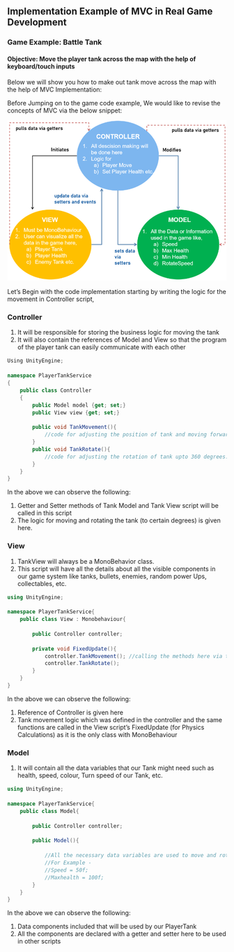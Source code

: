 ##  Implementation Example of MVC in Real Game Development

### Game Example: Battle Tank

#### Objective: Move the player tank across the map with the help of keyboard/touch inputs
Below we will show you how to make out tank move across the map with the help of MVC Implementation:

Before Jumping on to the game code example, We would like to revise the concepts of MVC via the below snippet:

![Source: Made on PowerPoint](Images/3.png)

Let’s Begin with the code implementation starting by writing the logic for the movement in Controller script,

### Controller
1. It will be responsible for storing the business logic for moving the tank
2. It will also contain the references of Model and View so that the program of the player tank can easily communicate with each other


```C#
Using UnityEngine;

namespace PlayerTankService
{
	public class Controller
	{
		public Model model {get; set;}
		public View view {get; set;}

		public void TankMovement(){
			//code for adjusting the position of tank and moving forward and backward.
		}
		public void TankRotate(){
			//code for adjusting the rotation of tank upto 360 degrees.
		}
	}
}
```

In the above we can observe the following:
1. Getter and Setter methods of Tank Model and Tank View script will be called in this script
2. The logic for moving and rotating the tank (to certain degrees) is given here.

### View
1. TankView will always be a MonoBehavior class.
2. This script will have all the details about all the visible components in our game system like tanks, bullets, enemies, random power Ups, collectables, etc.

```C#
using UnityEngine;

namespace PlayerTankService{
	public class View : Monobehaviour{
	
		public Controller controller;
		
		private void FixedUpdate(){
			controller.TankMovement(); //calling the methods here via the controller script.
			controller.TankRotate();
		}
	}
}
```

In the above we can observe the following:

1. Reference of Controller is given here
2. Tank movement logic which was defined in the controller and the same functions are called in the View script’s FixedUpdate (for Physics Calculations) as it is the only class with MonoBehaviour

### Model
1. It will contain all the data variables that our Tank might need such as health, speed, colour, Turn speed of our Tank, etc.

```C#
using UnityEngine;

namespace PlayerTankService{
	public class Model{
	
		public Controller controller;
		
		public Model(){
			
			//All the necessary data variables are used to move and rotate the PlayerTankService.
			//For Example -
			//Speed = 50f;
			//Maxhealth = 100f;
		}
	}
}
```

In the above we can observe the following:

1. Data components included that will be used by our PlayerTank
2. All the components are declared with a getter and setter here to be used in other scripts
